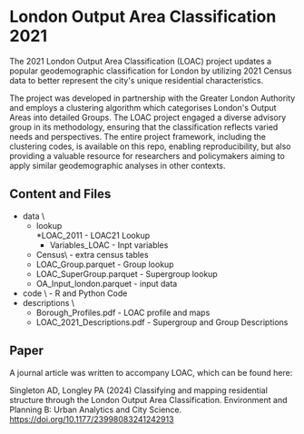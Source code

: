#  London Output Area Classification 2021

The 2021 London Output Area Classification (LOAC) project updates a popular geodemographic classification for London by utilizing 2021 Census data to better represent the city's unique residential characteristics.

The project was developed in partnership with the Greater London Authority and employs a clustering algorithm which categorises London's Output Areas into detailed Groups. The LOAC project engaged a diverse advisory group in its methodology, ensuring that the classification reflects varied needs and perspectives. The entire project framework, including the clustering codes, is available on this repo, enabling reproducibility, but also providing a valuable resource for researchers and policymakers aiming to apply similar geodemographic analyses in other contexts.

## Content and Files

* data \
	* lookup \
		*LOAC_2011 - LOAC21 Lookup 
		* Variables_LOAC - Inpt variables
	* Census\ - extra census tables
	* LOAC_Group.parquet - Group lookup
	* LOAC_SuperGroup.parquet - Supergroup lookup
	* OA_Input_london.parquet - input data
* code \ - R and Python Code
* descriptions \
	* Borough_Profiles.pdf - LOAC profile and maps
	* LOAC_2021_Descriptions.pdf - Supergroup and Group Descriptions

## Paper
A journal article was written to accompany LOAC, which can be found here:

Singleton AD, Longley PA (2024) Classifying and mapping residential structure through the London Output Area Classification. Environment and Planning B: Urban Analytics and City Science. https://doi.org/10.1177/23998083241242913 